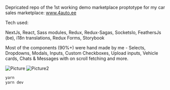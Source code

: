 Depricated repo of the 1st working demo marketplace proptotype for my car sales marketplace: www.4auto.ee

Tech used:

NextJs, React, Sass modules, Redux, Redux-Sagas, SocketsIo, FeathersJs (be), i18n translations, Redux Forms, Storybook


Most of the components (90%+) were hand made by me - Selects, Dropdowns, Modals, Inputs, Custom Checkboxes, Upload inputs, Vehicle cards, Chats & Messages with on scroll fetching and more.


![Picture](https://user-images.githubusercontent.com/23519845/146674478-08409969-dce5-4bc2-ab57-1b3f058c4da8.png)
![Picture2](https://user-images.githubusercontent.com/23519845/146674481-e518f8bd-72bf-4129-bb92-f6482bb6cdb9.png)



```bash
yarn
yarn dev
```


